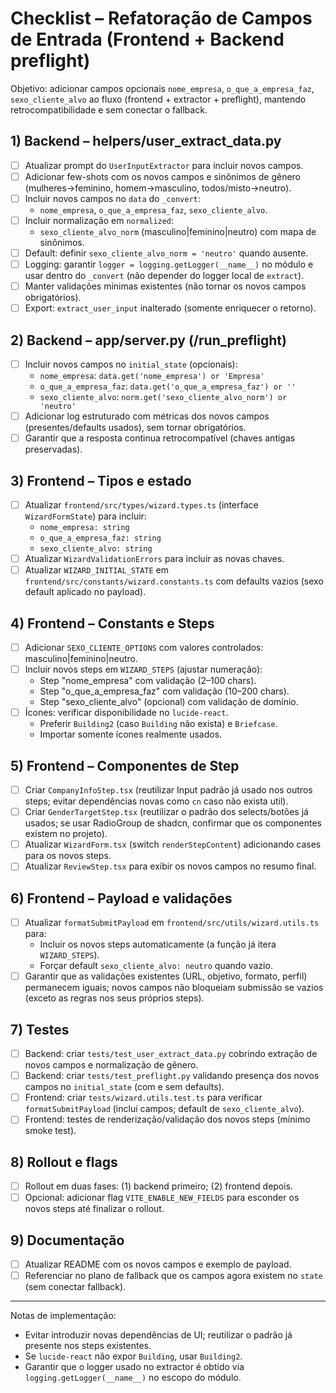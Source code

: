 # Checklist – Refatoração de Campos de Entrada (Frontend + Backend preflight)

Objetivo: adicionar campos opcionais `nome_empresa`, `o_que_a_empresa_faz`, `sexo_cliente_alvo` ao fluxo (frontend + extractor + preflight), mantendo retrocompatibilidade e sem conectar o fallback.

## 1) Backend – helpers/user_extract_data.py
- [ ] Atualizar prompt do `UserInputExtractor` para incluir novos campos.
- [ ] Adicionar few-shots com os novos campos e sinônimos de gênero (mulheres→feminino, homem→masculino, todos/misto→neutro).
- [ ] Incluir novos campos no `data` do `_convert`:
  - `nome_empresa`, `o_que_a_empresa_faz`, `sexo_cliente_alvo`.
- [ ] Incluir normalização em `normalized`:
  - `sexo_cliente_alvo_norm` (masculino|feminino|neutro) com mapa de sinônimos.
- [ ] Default: definir `sexo_cliente_alvo_norm = 'neutro'` quando ausente.
- [ ] Logging: garantir `logger = logging.getLogger(__name__)` no módulo e usar dentro do `_convert` (não depender do logger local de `extract`).
- [ ] Manter validações mínimas existentes (não tornar os novos campos obrigatórios).
- [ ] Export: `extract_user_input` inalterado (somente enriquecer o retorno).

## 2) Backend – app/server.py (/run_preflight)
- [ ] Incluir novos campos no `initial_state` (opcionais):
  - `nome_empresa`: `data.get('nome_empresa') or 'Empresa'`
  - `o_que_a_empresa_faz`: `data.get('o_que_a_empresa_faz') or ''`
  - `sexo_cliente_alvo`: `norm.get('sexo_cliente_alvo_norm') or 'neutro'`
- [ ] Adicionar log estruturado com métricas dos novos campos (presentes/defaults usados), sem tornar obrigatórios.
- [ ] Garantir que a resposta continua retrocompatível (chaves antigas preservadas).

## 3) Frontend – Tipos e estado
- [ ] Atualizar `frontend/src/types/wizard.types.ts` (interface `WizardFormState`) para incluir:
  - `nome_empresa: string`
  - `o_que_a_empresa_faz: string`
  - `sexo_cliente_alvo: string`
- [ ] Atualizar `WizardValidationErrors` para incluir as novas chaves.
- [ ] Atualizar `WIZARD_INITIAL_STATE` em `frontend/src/constants/wizard.constants.ts` com defaults vazios (sexo default aplicado no payload).

## 4) Frontend – Constants e Steps
- [ ] Adicionar `SEXO_CLIENTE_OPTIONS` com valores controlados: masculino|feminino|neutro.
- [ ] Incluir novos steps em `WIZARD_STEPS` (ajustar numeração):
  - Step "nome_empresa" com validação (2–100 chars).
  - Step "o_que_a_empresa_faz" com validação (10–200 chars).
  - Step "sexo_cliente_alvo" (opcional) com validação de domínio.
- [ ] Ícones: verificar disponibilidade no `lucide-react`.
  - Preferir `Building2` (caso `Building` não exista) e `Briefcase`.
  - Importar somente ícones realmente usados.

## 5) Frontend – Componentes de Step
- [ ] Criar `CompanyInfoStep.tsx` (reutilizar Input padrão já usado nos outros steps; evitar dependências novas como `cn` caso não exista util).
- [ ] Criar `GenderTargetStep.tsx` (reutilizar o padrão dos selects/botões já usados; se usar RadioGroup de shadcn, confirmar que os componentes existem no projeto).
- [ ] Atualizar `WizardForm.tsx` (switch `renderStepContent`) adicionando cases para os novos steps.
- [ ] Atualizar `ReviewStep.tsx` para exibir os novos campos no resumo final.

## 6) Frontend – Payload e validações
- [ ] Atualizar `formatSubmitPayload` em `frontend/src/utils/wizard.utils.ts` para:
  - Incluir os novos steps automaticamente (a função já itera `WIZARD_STEPS`).
  - Forçar default `sexo_cliente_alvo: neutro` quando vazio.
- [ ] Garantir que as validações existentes (URL, objetivo, formato, perfil) permanecem iguais; novos campos não bloqueiam submissão se vazios (exceto as regras nos seus próprios steps).

## 7) Testes
- [ ] Backend: criar `tests/test_user_extract_data.py` cobrindo extração de novos campos e normalização de gênero.
- [ ] Backend: criar `tests/test_preflight.py` validando presença dos novos campos no `initial_state` (com e sem defaults).
- [ ] Frontend: criar `tests/wizard.utils.test.ts` para verificar `formatSubmitPayload` (inclui campos; default de `sexo_cliente_alvo`).
- [ ] Frontend: testes de renderização/validação dos novos steps (mínimo smoke test).

## 8) Rollout e flags
- [ ] Rollout em duas fases: (1) backend primeiro; (2) frontend depois.
- [ ] Opcional: adicionar flag `VITE_ENABLE_NEW_FIELDS` para esconder os novos steps até finalizar o rollout.

## 9) Documentação
- [ ] Atualizar README com os novos campos e exemplo de payload.
- [ ] Referenciar no plano de fallback que os campos agora existem no `state` (sem conectar fallback).

---

Notas de implementação:
- Evitar introduzir novas dependências de UI; reutilizar o padrão já presente nos steps existentes.
- Se `lucide-react` não expor `Building`, usar `Building2`.
- Garantir que o logger usado no extractor é obtido via `logging.getLogger(__name__)` no escopo do módulo.


